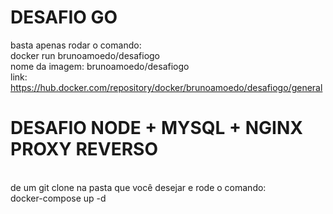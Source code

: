 # DESAFIO GO 
basta apenas rodar o comando: 
<br>
docker run brunoamoedo/desafiogo
<br>
nome da imagem: brunoamoedo/desafiogo 
<br>
link: https://hub.docker.com/repository/docker/brunoamoedo/desafiogo/general 

# DESAFIO NODE + MYSQL + NGINX PROXY REVERSO 
<br>
de um git clone na pasta que você desejar e rode o comando:
<br>
docker-compose up -d 
